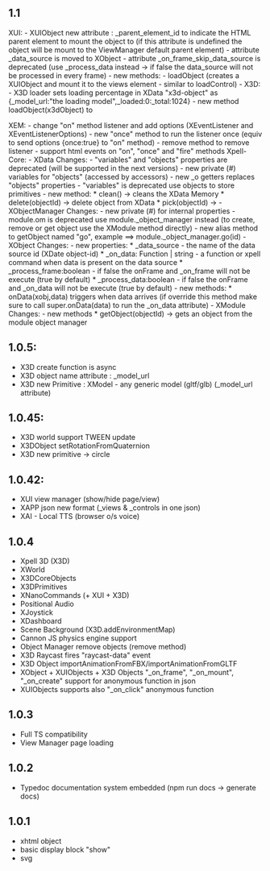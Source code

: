 1.1
-------------
XUI:
    - XUIObject new attribute : _parent_element_id to indicate the HTML parent element to mount the object to (if this attribute is undefined the object will be mount to the ViewManager default parent element)
    - attribute _data_source is moved to XObject
    - attribute _on_frame_skip_data_source is deprecated (use _process_data instead -> if false the data_source will not be processed in every frame)
    - new methods:
      - loadObject (creates a XUIObject and mount it to the views element - similar to loadControl)
      - 
X3D:
    - X3D loader sets loading percentage in XData "x3d-object" as {_model_url:"the loading model",_loaded:0:_total:1024}
    - new method loadObject(x3dObject) to 

  XEM:
      - change "on" method listener and add options (XEventListener and XEventListenerOptions)
      - new "once" method to run the listener once (equiv to send options {once:true} to "on" method)
      - remove method to remove listener
      - support html events on "on", "once" and "fire" methods
Xpell-Core:
    - XData Changes:
        - "variables" and "objects" properties are deprecated (will be supported in the next versions)
        - new private (#) variables for "objects" (accessed by accessors)
        - new _o getters replaces "objects" properties
        - "variables" is deprecated use objects to store primitives
        - new method:
            * clean() -> cleans the XData Memory 
            * delete(objectId) -> delete object from XData
            * pick(objectId) -> 
    - XObjectManager Changes:
        - new private (#) for internal properties
        - module.om is deprecated use module._object_manager instead (to create, remove or get object use the XModule method directly)
        - new alias method to getObject named "go", example ==> module._object_manager.go(id)
    - XObject Changes:
        - new properties:
            * _data_source - the name of the data source id (XDate object-id)
            * _on_data: Function | string - a function or xpell command when data is present on the data source
            * _process_frame:boolean -  if false the onFrame and _on_frame will not be execute (true by default)
            * _process_data:boolean -  if false the onFrame and _on_data will not be execute (true by default)
        - new methods:
            * onData(xobj,data) triggers when data arrives (if override this method make sure to call super.onData(data) to run the _on_data attribute)
    - XModule Changes:
        - new methods
            * getObject(objectId) -> gets an object from the module object manager





1.0.5:
----------
- X3D create function is async
- X3D object name attribute : _model_url 
- X3D new Primitive : XModel - any generic model (gltf/glb) (_model_url attribute)



1.0.45:
----------
- X3D world support TWEEN update 
- X3DObject setRotationFromQuaternion
- X3D new primitive -> circle



1.0.42:
----------
- XUI view manager (show/hide page/view)
- XAPP json new format (_views & _controls in one json)
- XAI - Local TTS (browser o/s voice)


1.0.4
-------
- Xpell 3D (X3D) 
- XWorld
- X3DCoreObjects
- X3DPrimitives
- XNanoCommands (+ XUI + X3D)
- Positional Audio
- XJoystick
- XDashboard
- Scene Background (X3D.addEnvironmentMap)
- Cannon JS physics engine support
- Object Manager remove objects (remove method)
- X3D Raycast fires "raycast-data" event 
- X3D Object importAnimationFromFBX/importAnimationFromGLTF 
- XObject + XUIObjects + X3D Objects "_on_frame", "_on_mount", "_on_create" support for anonymous function in json
- XUIObjects supports also "_on_click" anonymous function


1.0.3
-------
- Full TS compatibility
- View Manager page loading

1.0.2
------
- Typedoc documentation system embedded (npm run docs -> generate docs)

1.0.1
---------

- xhtml object
- basic display block "show"
- svg